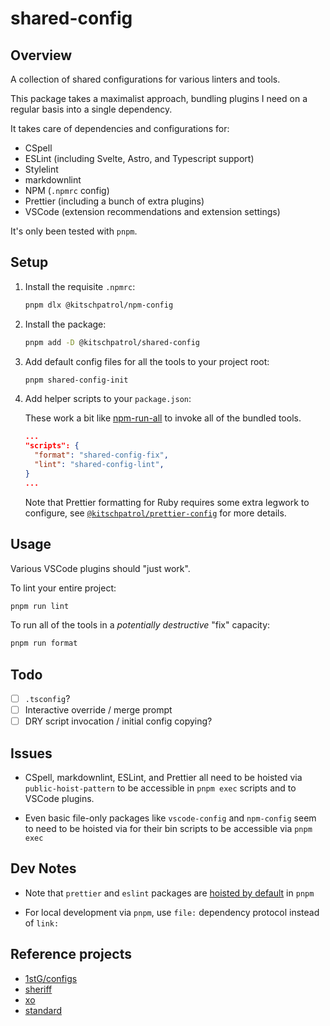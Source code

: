 # shared-config

## Overview

A collection of shared configurations for various linters and tools.

This package takes a maximalist approach, bundling plugins I need on a regular basis into a single dependency.

It takes care of dependencies and configurations for:

- CSpell
- ESLint (including Svelte, Astro, and Typescript support)
- Stylelint
- markdownlint
- NPM (`.npmrc` config)
- Prettier (including a bunch of extra plugins)
- VSCode (extension recommendations and extension settings)

It's only been tested with `pnpm`.

## Setup

1. Install the requisite `.npmrc`:

   ```sh
   pnpm dlx @kitschpatrol/npm-config
   ```

2. Install the package:

   ```sh
   pnpm add -D @kitschpatrol/shared-config
   ```

3. Add default config files for all the tools to your project root:

   ```sh
   pnpm shared-config-init
   ```

4. Add helper scripts to your `package.json`:

   These work a bit like [npm-run-all](https://github.com/mysticatea/npm-run-all) to invoke all of the bundled tools.

   ```json
   ...
   "scripts": {
     "format": "shared-config-fix",
     "lint": "shared-config-lint",
   }
   ...
   ```

   Note that Prettier formatting for Ruby requires some extra legwork to configure, see [`@kitschpatrol/prettier-config`](https://github.com/kitschpatrol/prettier-config) for more details.

## Usage

Various VSCode plugins should "just work".

To lint your entire project:

```sh
pnpm run lint
```

To run all of the tools in a _potentially destructive_ "fix" capacity:

```sh
pnpm run format
```

## Todo

- [ ] `.tsconfig`?
- [ ] Interactive override / merge prompt
- [ ] DRY script invocation / initial config copying?

## Issues

- CSpell, markdownlint, ESLint, and Prettier all need to be hoisted via `public-hoist-pattern` to be accessible in `pnpm exec` scripts and to VSCode plugins.

- Even basic file-only packages like `vscode-config` and `npm-config` seem to need to be hoisted via for their bin scripts to be accessible via `pnpm exec`

## Dev Notes

- Note that `prettier` and `eslint` packages are [hoisted by default](https://pnpm.io/npmrc#public-hoist-pattern) in `pnpm`

- For local development via `pnpm`, use `file:` dependency protocol instead of `link:`

## Reference projects

- [1stG/configs](https://github.com/1stG/configs)
- [sheriff](https://www.eslint-config-sheriff.dev)
- [xo](https://github.com/xojs/xo)
- [standard](https://standardjs.com)
